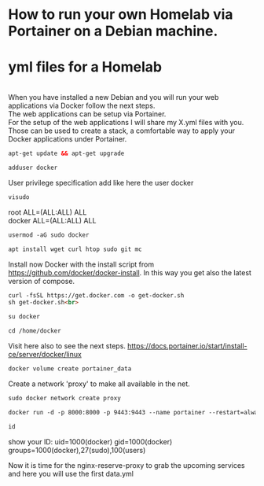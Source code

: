 # How to run your own Homelab via Portainer on a Debian machine.<br>
# yml files for a Homelab
<br>
When you have installed a new Debian and you will run your web applications via Docker follow the next steps.<br>
The web applications can be setup via Portainer.<br>
For the setup of the web applications I will share my X.yml files with you. <br>Those can be used to create a stack, a comfortable way to apply your Docker applications under Portainer.<p>

```html
apt-get update && apt-get upgrade
```
```html
adduser docker
```
User privilege specification add like here the user docker<br>
```html
visudo
```
root    ALL=(ALL:ALL) ALL<br>
docker  ALL=(ALL:ALL) ALL<br>
```html
usermod -aG sudo docker
```
```html
apt install wget curl htop sudo git mc
```
Install now Docker with the install script from https://github.com/docker/docker-install. In this way you get also the latest version of compose. <br>
```html
curl -fsSL https://get.docker.com -o get-docker.sh
sh get-docker.sh<br>
```
```html
su docker
```
```html
cd /home/docker
```
Visit here also to see the next steps. https://docs.portainer.io/start/install-ce/server/docker/linux <br>
```html
docker volume create portainer_data
```
Create a network 'proxy' to make all available in the net.<br>
```html
sudo docker network create proxy
```
```html
docker run -d -p 8000:8000 -p 9443:9443 --name portainer --restart=always -v /var/run/docker.sock:/var/run/docker.sock -v portainer_data:/data portainer/portainer-ce:latest
```
```html
id
```
show your ID: uid=1000(docker) gid=1000(docker) groups=1000(docker),27(sudo),100(users)<br>


Now it is time for the nginx-reserve-proxy to grab the upcoming services and here you will use the first data.yml<P>
